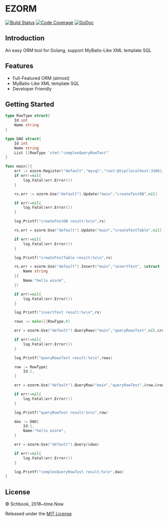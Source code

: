 # EZORM

[![Build Status](https://travis-ci.org/schbook/ezorm.svg?branch=master)](https://travis-ci.org/schbook/ezorm)
[![Code Coverage](https://codecov.io/gh/schbook/ezorm/branch/master/graph/badge.svg)](https://codecov.io/gh/schbook/ezorm)
[![GoDoc](https://godoc.org/github.com/schbook/ezorm?status.svg)](https://godoc.org/github.com/schbook/ezorm)

## Introduction

An easy ORM tool for Golang, support MyBatis-Like XML template SQL

## Features

* Full-Featured ORM (almost)
* MyBatis-Like XML template SQL
* Developer Friendly

## Getting Started

```go
type RowType struct{
	Id int
	Name string
}

type DAO struct{
	Id int
	Name string
	List []RowType `stmt:"complexQueryRowTest"`
}

func main(){
	err := ezorm.Register("default","mysql","root:@tcp(localhost:3306)/mysql?charset=utf8&parseTime=True&loc=Local","./config/")
	if err!=nil{
		log.Fatal(err.Error())
	}

	rs,err := ezorm.Use("default").Update("main","createTestDB",nil)

	if err!=nil{
		log.Fatal(err.Error())
	}

	log.Printf("createTestDB result:%v\n",rs)

	rs,err = ezorm.Use("default").Update("main","createTestTable",nil)

	if err!=nil{
		log.Fatal(err.Error())
	}

	log.Printf("createTestTable result:%v\n",rs)

	rs,err = ezorm.Use("default").Insert("main","insertTest", &struct {
		Name string
	}{
		Name:"hello ezorm",
	})

	if err!=nil{
		log.Fatal(err.Error())
	}

	log.Printf("insertTest result:%v\n",rs)

	rows := make([]RowType,0)

	err = ezorm.Use("default").QueryRows("main","queryRowsTest",nil,&rows)

	if err!=nil{
		log.Fatal(err.Error())
	}

	log.Printf("queryRowsTest result:%v\n",rows)

	row := RowType{
		Id:1,
	}

	err = ezorm.Use("default").QueryRow("main","queryRowTest",&row,&row)

	if err!=nil{
		log.Fatal(err.Error())
	}

	log.Printf("queryRowTest result:%v\n",row)

	dao := DAO{
		Id:1,
		Name:"hello ezorm",
	}

	err = ezorm.Use("default").Query(&dao)

	if err!=nil{
		log.Fatal(err.Error())
	}

	log.Printf("complexQueryRowTest result:%v\n",dao)
}
```

## License

© Schbook, 2018~time.Now

Released under the [MIT License](https://github.com/schbook/ezorm/blob/master/License)